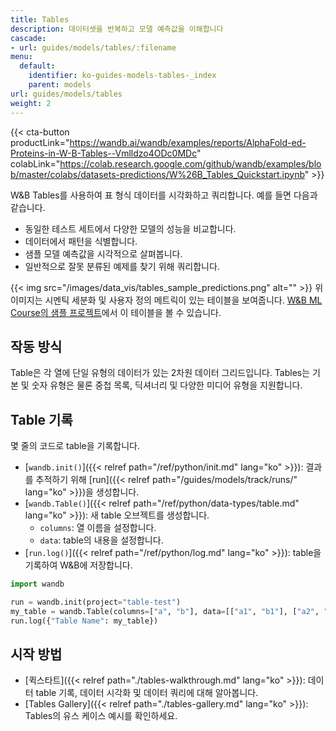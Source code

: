 ```yaml
---
title: Tables
description: 데이터셋을 반복하고 모델 예측값을 이해합니다
cascade:
- url: guides/models/tables/:filename
menu:
  default:
    identifier: ko-guides-models-tables-_index
    parent: models
url: guides/models/tables
weight: 2
---
```


{{< cta-button productLink="https://wandb.ai/wandb/examples/reports/AlphaFold-ed-Proteins-in-W-B-Tables--Vmlldzo4ODc0MDc" colabLink="https://colab.research.google.com/github/wandb/examples/blob/master/colabs/datasets-predictions/W%26B_Tables_Quickstart.ipynb" >}}

W&B Tables를 사용하여 표 형식 데이터를 시각화하고 쿼리합니다. 예를 들면 다음과 같습니다.

* 동일한 테스트 세트에서 다양한 모델의 성능을 비교합니다.
* 데이터에서 패턴을 식별합니다.
* 샘플 모델 예측값을 시각적으로 살펴봅니다.
* 일반적으로 잘못 분류된 예제를 찾기 위해 쿼리합니다.

{{< img src="/images/data_vis/tables_sample_predictions.png" alt="" >}}
위 이미지는 시멘틱 세분화 및 사용자 정의 메트릭이 있는 테이블을 보여줍니다. [W&B ML Course의 샘플 프로젝트](https://wandb.ai/av-team/mlops-course-001)에서 이 테이블을 볼 수 있습니다.

## 작동 방식

Table은 각 열에 단일 유형의 데이터가 있는 2차원 데이터 그리드입니다. Tables는 기본 및 숫자 유형은 물론 중첩 목록, 딕셔너리 및 다양한 미디어 유형을 지원합니다.

## Table 기록

몇 줄의 코드로 table을 기록합니다.

- [`wandb.init()`]({{< relref path="/ref/python/init.md" lang="ko" >}}): 결과를 추적하기 위해 [run]({{< relref path="/guides/models/track/runs/" lang="ko" >}})을 생성합니다.
- [`wandb.Table()`]({{< relref path="/ref/python/data-types/table.md" lang="ko" >}}): 새 table 오브젝트를 생성합니다.
  - `columns`: 열 이름을 설정합니다.
  - `data`: table의 내용을 설정합니다.
- [`run.log()`]({{< relref path="/ref/python/log.md" lang="ko" >}}): table을 기록하여 W&B에 저장합니다.

```python
import wandb

run = wandb.init(project="table-test")
my_table = wandb.Table(columns=["a", "b"], data=[["a1", "b1"], ["a2", "b2"]])
run.log({"Table Name": my_table})
```

## 시작 방법
* [퀵스타트]({{< relref path="./tables-walkthrough.md" lang="ko" >}}): 데이터 table 기록, 데이터 시각화 및 데이터 쿼리에 대해 알아봅니다.
* [Tables Gallery]({{< relref path="./tables-gallery.md" lang="ko" >}}): Tables의 유스 케이스 예시를 확인하세요.
